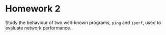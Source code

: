 # Homework 2
Study the behaviour of two well-known programs, `ping` and `iperf`, used to evaluate network performance.
